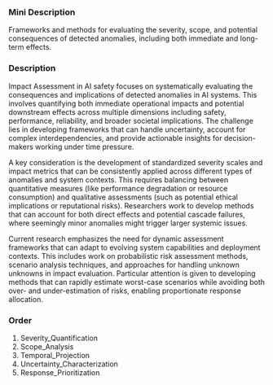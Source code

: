 ### Mini Description

Frameworks and methods for evaluating the severity, scope, and potential consequences of detected anomalies, including both immediate and long-term effects.

### Description

Impact Assessment in AI safety focuses on systematically evaluating the consequences and implications of detected anomalies in AI systems. This involves quantifying both immediate operational impacts and potential downstream effects across multiple dimensions including safety, performance, reliability, and broader societal implications. The challenge lies in developing frameworks that can handle uncertainty, account for complex interdependencies, and provide actionable insights for decision-makers working under time pressure.

A key consideration is the development of standardized severity scales and impact metrics that can be consistently applied across different types of anomalies and system contexts. This requires balancing between quantitative measures (like performance degradation or resource consumption) and qualitative assessments (such as potential ethical implications or reputational risks). Researchers work to develop methods that can account for both direct effects and potential cascade failures, where seemingly minor anomalies might trigger larger systemic issues.

Current research emphasizes the need for dynamic assessment frameworks that can adapt to evolving system capabilities and deployment contexts. This includes work on probabilistic risk assessment methods, scenario analysis techniques, and approaches for handling unknown unknowns in impact evaluation. Particular attention is given to developing methods that can rapidly estimate worst-case scenarios while avoiding both over- and under-estimation of risks, enabling proportionate response allocation.

### Order

1. Severity_Quantification
2. Scope_Analysis
3. Temporal_Projection
4. Uncertainty_Characterization
5. Response_Prioritization
